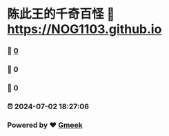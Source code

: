 # 陈此王的千奇百怪 :link: https://NOG1103.github.io 
### :page_facing_up: [0](https://NOG1103.github.io/tag.html) 
### :speech_balloon: 0 
### :hibiscus: 0 
### :alarm_clock: 2024-07-02 18:27:06 
### Powered by :heart: [Gmeek](https://github.com/Meekdai/Gmeek)
